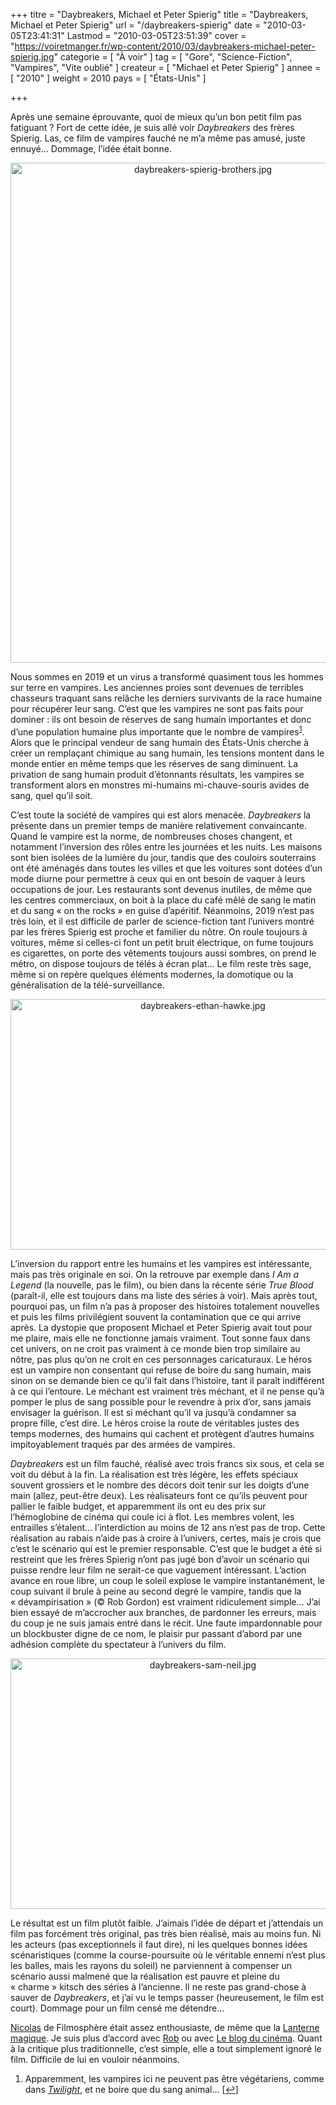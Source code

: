 +++
titre = "Daybreakers, Michael et Peter Spierig"
title = "Daybreakers, Michael et Peter Spierig"
url = "/daybreakers-spierig"
date = "2010-03-05T23:41:31"
Lastmod = "2010-03-05T23:51:39"
cover = "https://voiretmanger.fr/wp-content/2010/03/daybreakers-michael-peter-spierig.jpg"
categorie = [ "À voir" ]
tag = [ "Gore", "Science-Fiction", "Vampires", "Vite oublié" ]
createur = [ "Michael et Peter Spierig" ]
annee = [ "2010" ]
weight = 2010
pays = [ "États-Unis" ]

+++

<p>Après une semaine éprouvante, quoi de mieux qu&rsquo;un bon petit film pas fatiguant ? Fort de cette idée, je suis allé voir <em>Daybreakers</em> des frères Spierig. Las, ce film de vampires fauché ne m&rsquo;a même pas amusé, juste ennuyé… Dommage, l&rsquo;idée était bonne.</p>
<div style="text-align: center;"><img class="aligncenter" src="https://voiretmanger.fr/wp-content/2010/03/daybreakers-spierig-brothers.jpg" border="0" alt="daybreakers-spierig-brothers.jpg" width="600" height="800" /></div>
<p>Nous sommes en 2019 et un virus a transformé quasiment tous les hommes sur terre en vampires. Les anciennes proies sont devenues de terribles chasseurs traquant sans relâche les derniers survivants de la race humaine pour récupérer leur sang. C&rsquo;est que les vampires ne sont pas faits pour dominer : ils ont besoin de réserves de sang humain importantes et donc d&rsquo;une population humaine plus importante que le nombre de vampires<sup><a href="#footnote_0_2937" id="identifier_0_2937" class="footnote-link footnote-identifier-link" title="Apparemment, les vampires ici ne peuvent pas &ecirc;tre v&eacute;g&eacute;tariens, comme dans Twilight, et ne boire que du sang animal&hellip;">1</a></sup>. Alors que le principal vendeur de sang humain des États-Unis cherche à créer un remplaçant chimique au sang humain, les tensions montent dans le monde entier en même temps que les réserves de sang diminuent. La privation de sang humain produit d&rsquo;étonnants résultats, les vampires se transforment alors en monstres mi-humains mi-chauve-souris avides de sang, quel qu&rsquo;il soit.</p>
<p>C&rsquo;est toute la société de vampires qui est alors menacée. <em>Daybreakers</em> la présente dans un premier temps de manière relativement convaincante. Quand le vampire est la norme, de nombreuses choses changent, et notamment l&rsquo;inversion des rôles entre les journées et les nuits. Les maisons sont bien isolées de la lumière du jour, tandis que des couloirs souterrains ont été aménagés dans toutes les villes et que les voitures sont dotées d&rsquo;un mode diurne pour permettre à ceux qui en ont besoin de vaquer à leurs occupations de jour. Les restaurants sont devenus inutiles, de même que les centres commerciaux, on boit à la place du café mêlé de sang le matin et du sang &laquo;&nbsp;on the rocks&nbsp;&raquo; en guise d&rsquo;apéritif. Néanmoins, 2019 n&rsquo;est pas très loin, et il est difficile de parler de science-fiction tant l&rsquo;univers montré par les frères Spierig est proche et familier du nôtre. On roule toujours à voitures, même si celles-ci font un petit bruit électrique, on fume toujours es cigarettes, on porte des vêtements toujours aussi sombres, on prend le métro, on dispose toujours de télés à écran plat… Le film reste très sage, même si on repère quelques éléments modernes, la domotique ou la généralisation de la télé-surveillance.</p>
<div style="text-align: center;"><img class="aligncenter" src="https://voiretmanger.fr/wp-content/2010/03/daybreakers-ethan-hawke.jpg" border="0" alt="daybreakers-ethan-hawke.jpg" width="600" height="401" /></div>
<p>L&rsquo;inversion du rapport entre les humains et les vampires est intéressante, mais pas très originale en soi. On la retrouve par exemple dans <em>I Am a Legend</em> (la nouvelle, pas le film), ou bien dans la récente série <em>True Blood</em> (paraît-il, elle est toujours dans ma liste des séries à voir). Mais après tout, pourquoi pas, un film n&rsquo;a pas à proposer des histoires totalement nouvelles et puis les films privilégient souvent la contamination que ce qui arrive après. La dystopie que proposent Michael et Peter Spierig avait tout pour me plaire, mais elle ne fonctionne jamais vraiment. Tout sonne faux dans cet univers, on ne croit pas vraiment à ce monde bien trop similaire au nôtre, pas plus qu&rsquo;on ne croit en ces personnages caricaturaux. Le héros est un vampire non consentant qui refuse de boire du sang humain, mais sinon on se demande bien ce qu&rsquo;il fait dans l&rsquo;histoire, tant il paraît indifférent à ce qui l&rsquo;entoure. Le méchant est vraiment très méchant, et il ne pense qu&rsquo;à pomper le plus de sang possible pour le revendre à prix d&rsquo;or, sans jamais envisager la guérison. Il est si méchant qu&rsquo;il va jusqu&rsquo;à condamner sa propre fille, c&rsquo;est dire. Le héros croise la route de véritables justes des temps modernes, des humains qui cachent et protègent d&rsquo;autres humains impitoyablement traqués par des armées de vampires.</p>
<p><em>Daybreakers</em> est un film fauché, réalisé avec trois francs six sous, et cela se voit du début à la fin. La réalisation est très légère, les effets spéciaux souvent grossiers et le nombre des décors doit tenir sur les doigts d&rsquo;une main (allez, peut-être deux). Les réalisateurs font ce qu&rsquo;ils peuvent pour pallier le faible budget, et apparemment ils ont eu des prix sur l&rsquo;hémoglobine de cinéma qui coule ici à flot. Les membres volent, les entrailles s&rsquo;étalent… l&rsquo;interdiction au moins de 12 ans n&rsquo;est pas de trop. Cette réalisation au rabais n&rsquo;aide pas à croire à l&rsquo;univers, certes, mais je crois que c&rsquo;est le scénario qui est le premier responsable. C&rsquo;est que le budget a été si restreint que les frères Spierig n&rsquo;ont pas jugé bon d&rsquo;avoir un scénario qui puisse rendre leur film ne serait-ce que vaguement intéressant. L&rsquo;action avance en roue libre, un coup le soleil explose le vampire instantanément, le coup suivant il brule à peine au second degré le vampire, tandis que la &laquo;&nbsp;dévampirisation&nbsp;&raquo; (© Rob Gordon) est vraiment ridiculement simple… J&rsquo;ai bien essayé de m&rsquo;accrocher aux branches, de pardonner les erreurs, mais du coup je ne suis jamais entré dans le récit. Une faute impardonnable pour un blockbuster digne de ce nom, le plaisir pur passant d&rsquo;abord par une adhésion complète du spectateur à l&rsquo;univers du film.</p>
<div style="text-align: center;"><img class="aligncenter" src="https://voiretmanger.fr/wp-content/2010/03/daybreakers-sam-neil.jpg" border="0" alt="daybreakers-sam-neil.jpg" width="600" height="401" /></div>
<p>Le résultat est un film plutôt faible. J&rsquo;aimais l&rsquo;idée de départ et j&rsquo;attendais un film pas forcément très original, pas très bien réalisé, mais au moins fun. Ni les acteurs (pas exceptionnels il faut dire), ni les quelques bonnes idées scénaristiques (comme la course-poursuite où le véritable ennemi n’est plus les balles, mais les rayons du soleil) ne parviennent à compenser un scénario aussi malmené que la réalisation est pauvre et pleine du &laquo;&nbsp;charme&nbsp;&raquo; kitsch des séries à l&rsquo;ancienne. Il ne reste pas grand-chose à sauver de <em>Daybreakers</em>, et j&rsquo;ai vu le temps passer (heureusement, le film est court). Dommage pour un film censé me détendre…</p>
<p><a href="http://www.filmosphere.com/2010/02/critique-daybreakers-2009/">Nicolas</a> de Filmosphère était assez enthousiaste, de même que la <a href="http://laternamagika.wordpress.com/2010/02/27/daybreakers-de-michael-et-peter-spierig/">Lanterne magique</a>. Je suis plus d&rsquo;accord avec <a href="http://www.toujoursraison.com/2010/03/daybreakers.html">Rob</a> ou avec <a href="http://www.leblogducinema.com/2010/02/21/critique-daybreakers/">Le blog du cinéma</a>. Quant à la critique plus traditionnelle, c&rsquo;est simple, elle a tout simplement ignoré le film. Difficile de lui en vouloir néanmoins.</p>
<ol class="footnotes"><li id="footnote_0_2937" class="footnote">Apparemment, les vampires ici ne peuvent pas être végétariens, comme dans <em><a href="https://voiretmanger.fr/tag/twilight/">Twilight</a></em>, et ne boire que du sang animal… [<a href="#identifier_0_2937" class="footnote-link footnote-back-link">&#8617;</a>]</li></ol>
